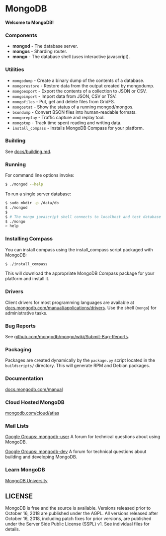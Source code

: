 # MongoDB

**Welcome to MongoDB!**

### Components

- **mongod** - The database server.
- **mongos** - Sharding router.
- **mongo**  - The database shell (uses interactive javascript).

### Utilities

- `mongodump` - Create a binary dump of the contents of a database.
- `mongorestore` - Restore data from the output created by mongodump.
- `mongoexport` - Export the contents of a collection to JSON or CSV.
- `mongoimport` - Import data from JSON, CSV or TSV.
- `mongofiles` - Put, get and delete files from GridFS.
- `mongostat` - Show the status of a running mongod/mongos.
- `bsondump` - Convert BSON files into human-readable formats.
- `mongoreplay` - Traffic capture and replay tool.
- `mongotop` - Track time spent reading and writing data.
- `install_compass` - Installs MongoDB Compass for your platform.

### Building

  See [docs/building.md](./docs/building.md).

### Running

For command line options invoke:

```sh
$ ./mongod --help
```

To run a single server database:

```sh
$ sudo mkdir -p /data/db
$ ./mongod
$
$ # The mongo javascript shell connects to localhost and test database by default:
$ ./mongo
> help
```

### Installing Compass

You can install compass using the install_compass script packaged with MongoDB:

```sh
$ ./install_compass
```

This will download the appropriate MongoDB Compass package for your platform 
and install it.

### Drivers

Client drivers for most programming languages are available at
[docs.mongodb.com/manual/applications/drivers](https://docs.mongodb.com/manual/applications/drivers/). Use the shell
(`mongo`) for administrative tasks.

### Bug Reports

See [github.com/mongodb/mongo/wiki/Submit-Bug-Reports](https://github.com/mongodb/mongo/wiki/Submit-Bug-Reports).

### Packaging

Packages are created dynamically by the `package.py` script located in the
`buildscripts/` directory. This will generate RPM and Debian packages.

### Documentation

[docs.mongodb.com/manual](https://docs.mongodb.com/manual/)

### Cloud Hosted MongoDB

[mongodb.com/cloud/atlas](https://www.mongodb.com/cloud/atlas)

### Mail Lists

[Google Groups: mongodb-user](https://groups.google.com/forum/#!forum/mongodb-user)
A forum for technical questions about using MongoDB.

[Google Groups: mongodb-dev](https://groups.google.com/forum/#!forum/mongodb-dev)
A forum for technical questions about building and developing MongoDB.

### Learn MongoDB

[MongoDB University](https://university.mongodb.com/)

## LICENSE

  MongoDB is free and the source is available. Versions released prior to
  October 16, 2018 are published under the AGPL. All versions released after
  October 16, 2018, including patch fixes for prior versions, are published
  under the Server Side Public License (SSPL) v1. See individual files for
  details.

